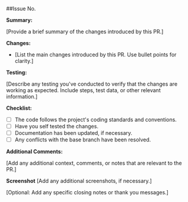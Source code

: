 ##Issue No.

**Summary:**

[Provide a brief summary of the changes introduced by this PR.]

**Changes:**

- [List the main changes introduced by this PR. Use bullet points for clarity.]

**Testing:**

[Describe any testing you've conducted to verify that the changes are working as expected. Include steps, test data, or other relevant information.]

**Checklist:**

- [ ] The code follows the project's coding standards and conventions.
- [ ] Have you self tested the changes.
- [ ] Documentation has been updated, if necessary.
- [ ] Any conflicts with the base branch have been resolved.

**Additional Comments:**

[Add any additional context, comments, or notes that are relevant to the PR.]

**Screenshot**
[Add any additional screenshots, if necessary.]

[Optional: Add any specific closing notes or thank you messages.]

